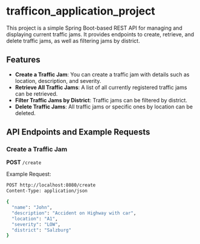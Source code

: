 # trafficon_application_project

This project is a simple Spring Boot-based REST API for managing and displaying current traffic jams. It provides endpoints to create, retrieve, and delete traffic jams, as well as filtering jams by district.

## Features
- **Create a Traffic Jam**: You can create a traffic jam with details such as location, description, and severity.
- **Retrieve All Traffic Jams**: A list of all currently registered traffic jams can be retrieved.
- **Filter Traffic Jams by District**: Traffic jams can be filtered by district.
- **Delete Traffic Jams**: All traffic jams or specific ones by location can be deleted.

## API Endpoints and Example Requests

### Create a Traffic Jam
**POST** `/create`

Example Request:
```bash
POST http://localhost:8080/create
Content-Type: application/json

{
  "name": "John",
  "description": "Accident on Highway with car",
  "location": "A1",
  "severity": "LOW",
  "district": "Salzburg"
}
